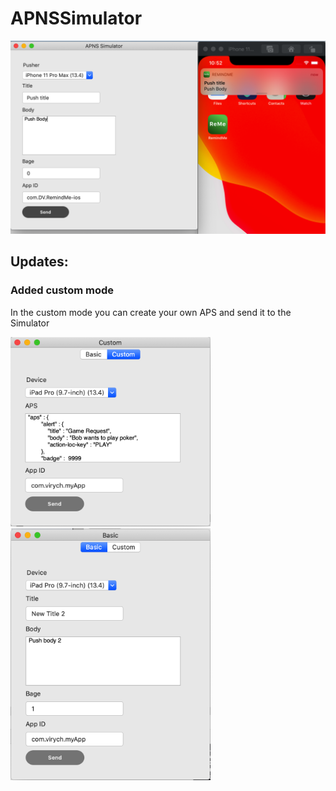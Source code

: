 # APNSSimulator
<img src="Screenshot-1.png" width="640">

## Updates: 
### Added custom mode
In the custom mode you can create your own APS and send it to the Simulator 
<div class="row">
        <img src="custom.png" width="320">
        <img src="basic.png" width="320">
</div>

